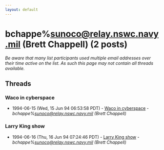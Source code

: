 ```yaml
---
layout: default
---
```


# bchappe%sunoco@relay.nswc.navy.mil (Brett Chappell) (2 posts)

_Be aware that many list participants used multiple email addresses over their time active on the list. As such this page may not contain all threads available._

## Threads

### Waco in cyberspace
+ 1994-06-15 (Wed, 15 Jun 94 06:53:58 PDT) - [Waco in cyberspace](/archive/1994/06/294164666b40b5c799ec79a743d3219ef710f40c616db5f29a91acf393be357b) - _bchappe%sunoco@relay.nswc.navy.mil (Brett Chappell)_

### Larry King show
+ 1994-06-16 (Thu, 16 Jun 94 07:24:46 PDT) - [Larry King show](/archive/1994/06/bf5f49071ee00fc5a80ccd892a9f8bab8a3b5b78d7c58a0704e7ddfe3228a15f) - _bchappe%sunoco@relay.nswc.navy.mil (Brett Chappell)_


